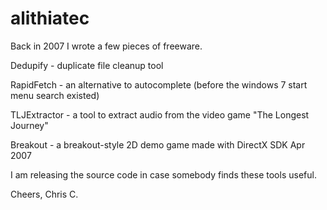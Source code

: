 # alithiatec

Back in 2007 I wrote a few pieces of freeware.

Dedupify - duplicate file cleanup tool

RapidFetch - an alternative to autocomplete (before the windows 7 start menu search existed)

TLJExtractor - a tool to extract audio from the video game "The Longest Journey"

Breakout - a breakout-style 2D demo game made with DirectX SDK Apr 2007

I am releasing the source code in case somebody finds these tools useful.

Cheers, Chris C.
